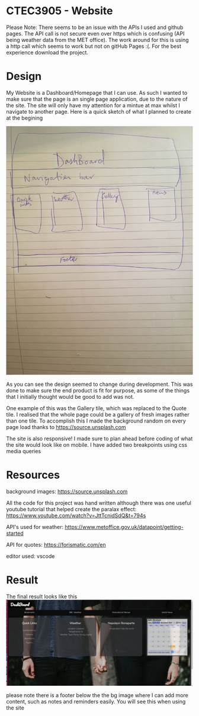 # CTEC3905 - Website

Please Note: There seems to be an issue with the APIs I used and github pages. The API call is not secure even over https which is confusing (API being weather data from the MET office). The work around for this is using a http call which seems to work but not on gitHub Pages :(. For the best experience download the project.


# Design

My Website is a Dashboard/Homepage that I can use. As such I wanted to make sure that the page is an single page application, due to the nature of the site. The site will only have my attention for a mintue at max whilst I navigate to another page. Here is a quick sketch of what I planned to create at the begining

![Alt text](imgs/design.jpeg)

As you can see the design seemed to change during development. This was done to make sure the end product is fit for purpose, as some of the things that I initially thought would be good to add was not.

One example of this was the Gallery tile, which was replaced to the Quote tile. I realised that the whole page could be a gallery of fresh images rather than one tile. To accomplish this I made the background random on every page load thanks to https://source.unsplash.com

The site is also responsive! I made sure to plan ahead before coding of what the site would look like on mobile. I have added two breakpoints using css media queries 

# Resources

background images: https://source.unsplash.com

All the code for this project was hand written although there was one useful youtube tutorial that helped create the paralax effect: https://www.youtube.com/watch?v=JttTcnidSdQ&t=794s

API's used for weather: https://www.metoffice.gov.uk/datapoint/getting-started

API for quotes:
https://forismatic.com/en

editor used: vscode

# Result

The final result looks like this
![Alt text](imgs/result.png)

please note there is a footer below the the bg image where I can add more content, such as notes and reminders easily. You will see this when using the site


